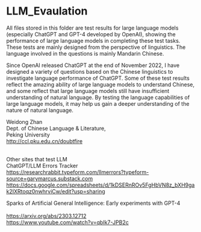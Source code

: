 # LLM_Evaulation

All files stored in this folder are test results for large language models (especially ChatGPT and GPT-4 developed by OpenAI), showing the performance of large language models in completing these test tasks. These tests are mainly designed from the perspective of linguistics. The language involved in the questions is mainly Mandarin Chinese.

Since OpenAI released ChatGPT at the end of November 2022, I have designed a variety of questions based on the Chinese linguistics to investigate language performance of ChatGPT. Some of these test results reflect the amazing ability of large language models to understand Chinese, and some reflect that large language models still have insufficient understanding of natural language. By testing the language capabilities of large language models, it may help us gain a deeper understanding of the nature of natural language.

Weidong Zhan<br>
Dept. of Chinese Language & Literature,<br>
Peking University<br>
http://ccl.pku.edu.cn/doubtfire<br><br>

Other sites that test LLM<br>
ChatGPT/LLM Errors Tracker<br>
https://researchrabbit.typeform.com/llmerrors?typeform-source=garymarcus.substack.com<br>
https://docs.google.com/spreadsheets/d/1kDSERnROv5FgHbVN8z_bXH9gak2IXRtoqz0nwhrviCw/edit?usp=sharing

Sparks of Artificial General Intelligence: Early experiments with GPT-4<br>  
https://arxiv.org/abs/2303.12712<br>
https://www.youtube.com/watch?v=qbIk7-JPB2c
